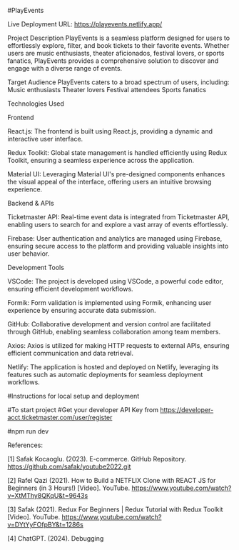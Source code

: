 #PlayEvents

Live Deployment URL: https://playevents.netlify.app/

Project Description
PlayEvents is a seamless platform designed for users to effortlessly explore, filter, and book tickets to their favorite events. Whether users are music enthusiasts, theater aficionados, festival lovers, or sports fanatics, PlayEvents provides a comprehensive solution to discover and engage with a diverse range of events.

Target Audience
PlayEvents caters to a broad spectrum of users, including:
Music enthusiasts
Theater lovers
Festival attendees
Sports fanatics

Technologies Used

Frontend

React.js: The frontend is built using React.js, providing a dynamic and interactive user interface.

Redux Toolkit: Global state management is handled efficiently using Redux Toolkit, ensuring a seamless experience across the application.

Material UI: Leveraging Material UI's pre-designed components enhances the visual appeal of the interface, offering users an intuitive browsing experience.

Backend & APIs

Ticketmaster API: Real-time event data is integrated from Ticketmaster API, enabling users to search for and explore a vast array of events effortlessly.

Firebase: User authentication and analytics are managed using Firebase, ensuring secure access to the platform and providing valuable insights into user behavior.

Development Tools

VSCode: The project is developed using VSCode, a powerful code editor, ensuring efficient development workflows.

Formik: Form validation is implemented using Formik, enhancing user experience by ensuring accurate data submission.

GitHub: Collaborative development and version control are facilitated through GitHub, enabling seamless collaboration among team members.

Axios: Axios is utilized for making HTTP requests to external APIs, ensuring efficient communication and data retrieval.

Netlify: The application is hosted and deployed on Netlify, leveraging its features such as automatic deployments for seamless deployment workflows.


#Instructions for local setup and deployment

#To start project 
#Get your developer API Key from https://developer-acct.ticketmaster.com/user/register

#npm run dev


References:

[1] Safak Kocaoglu. (2023). E-commerce. GitHub Repository. https://github.com/safak/youtube2022.git

[2] Rafel Qazi (2021).  How to Build a NETFLIX Clone with REACT JS for Beginners (in 3 Hours!) [Video]. YouTube. https://www.youtube.com/watch?v=XtMThy8QKqU&t=9643s

[3] Safak (2021).  Redux For Beginners | Redux Tutorial with Redux Toolkit
[Video]. YouTube. https://www.youtube.com/watch?v=DYtYyFOfpBY&t=1286s

[4] ChatGPT. (2024). Debugging
